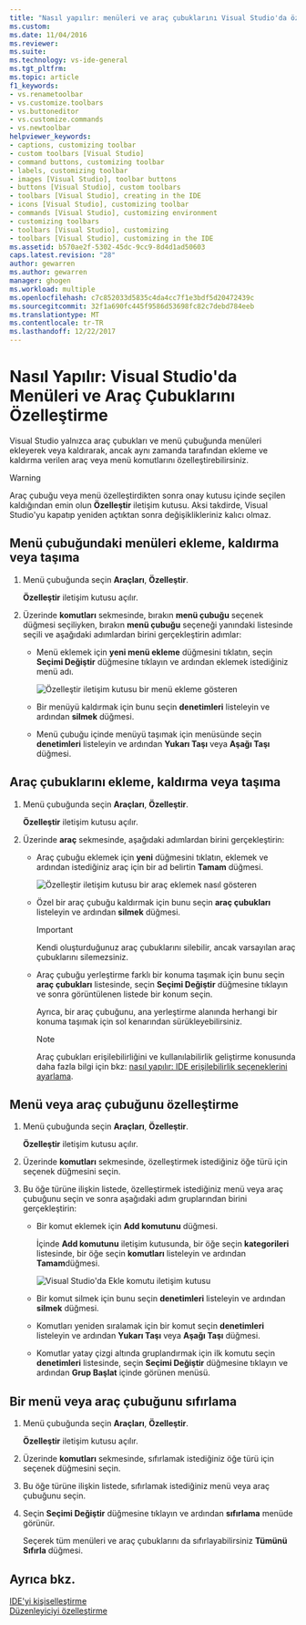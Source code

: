 ```yaml
---
title: "Nasıl yapılır: menüleri ve araç çubuklarını Visual Studio'da özelleştirme | Microsoft Docs"
ms.custom: 
ms.date: 11/04/2016
ms.reviewer: 
ms.suite: 
ms.technology: vs-ide-general
ms.tgt_pltfrm: 
ms.topic: article
f1_keywords:
- vs.renametoolbar
- vs.customize.toolbars
- vs.buttoneditor
- vs.customize.commands
- vs.newtoolbar
helpviewer_keywords:
- captions, customizing toolbar
- custom toolbars [Visual Studio]
- command buttons, customizing toolbar
- labels, customizing toolbar
- images [Visual Studio], toolbar buttons
- buttons [Visual Studio], custom toolbars
- toolbars [Visual Studio], creating in the IDE
- icons [Visual Studio], customizing toolbar
- commands [Visual Studio], customizing environment
- customizing toolbars
- toolbars [Visual Studio], customizing
- toolbars [Visual Studio], customizing in the IDE
ms.assetid: b570ae2f-5302-45dc-9cc9-8d4d1ad50603
caps.latest.revision: "28"
author: gewarren
ms.author: gewarren
manager: ghogen
ms.workload: multiple
ms.openlocfilehash: c7c852033d5835c4da4cc7f1e3bdf5d20472439c
ms.sourcegitcommit: 32f1a690fc445f9586d53698fc82c7debd784eeb
ms.translationtype: MT
ms.contentlocale: tr-TR
ms.lasthandoff: 12/22/2017
---
```

# <a name="how-to-customize-menus-and-toolbars-in-visual-studio"></a>Nasıl Yapılır: Visual Studio'da Menüleri ve Araç Çubuklarını Özelleştirme
Visual Studio yalnızca araç çubukları ve menü çubuğunda menüleri ekleyerek veya kaldırarak, ancak aynı zamanda tarafından ekleme ve kaldırma verilen araç veya menü komutlarını özelleştirebilirsiniz.  
  
> [!WARNING]
>  Araç çubuğu veya menü özelleştirdikten sonra onay kutusu içinde seçilen kaldığından emin olun **Özelleştir** iletişim kutusu. Aksi takdirde, Visual Studio'yu kapatıp yeniden açtıktan sonra değişiklikleriniz kalıcı olmaz.
  
## <a name="adding-removing-or-moving-a-menu-on-the-menu-bar"></a>Menü çubuğundaki menüleri ekleme, kaldırma veya taşıma  
  
1.  Menü çubuğunda seçin **Araçları**, **Özelleştir**.  
  
     **Özelleştir** iletişim kutusu açılır.  
  
2.  Üzerinde **komutları** sekmesinde, bırakın **menü çubuğu** seçenek düğmesi seçiliyken, bırakın **menü çubuğu** seçeneği yanındaki listesinde seçili ve aşağıdaki adımlardan birini gerçekleştirin adımlar:  
  
    -   Menü eklemek için **yeni menü ekleme** düğmesini tıklatın, seçin **Seçimi Değiştir** düğmesine tıklayın ve ardından eklemek istediğiniz menü adı.  
  
        ![Özelleştir iletişim kutusu bir menü ekleme gösteren](../ide/media/addmenu.png "MenüEkle")  
  
    -   Bir menüyü kaldırmak için bunu seçin **denetimleri** listeleyin ve ardından **silmek** düğmesi.  
  
    -   Menü çubuğu içinde menüyü taşımak için menüsünde seçin **denetimleri** listeleyin ve ardından **Yukarı Taşı** veya **Aşağı Taşı** düğmesi.  
  
## <a name="adding-removing-or-moving-a-toolbar"></a>Araç çubuklarını ekleme, kaldırma veya taşıma  
  
1.  Menü çubuğunda seçin **Araçları**, **Özelleştir**.  
  
     **Özelleştir** iletişim kutusu açılır.  
  
2.  Üzerinde **araç** sekmesinde, aşağıdaki adımlardan birini gerçekleştirin:  
  
    -   Araç çubuğu eklemek için **yeni** düğmesini tıklatın, eklemek ve ardından istediğiniz araç için bir ad belirtin **Tamam** düğmesi.  
  
        ![Özelleştir iletişim kutusu bir araç eklemek nasıl gösteren](../ide/media/addtoolbar.png "AddToolbar")  
  
    -   Özel bir araç çubuğu kaldırmak için bunu seçin **araç çubukları** listeleyin ve ardından **silmek** düğmesi.  
  
        > [!IMPORTANT]
        >  Kendi oluşturduğunuz araç çubuklarını silebilir, ancak varsayılan araç çubuklarını silemezsiniz.  
  
    -   Araç çubuğu yerleştirme farklı bir konuma taşımak için bunu seçin **araç çubukları** listesinde, seçin **Seçimi Değiştir** düğmesine tıklayın ve sonra görüntülenen listede bir konum seçin.  
  
        Ayrıca, bir araç çubuğunu, ana yerleştirme alanında herhangi bir konuma taşımak için sol kenarından sürükleyebilirsiniz.  
  
        > [!NOTE]
        >  Araç çubukları erişilebilirliğini ve kullanılabilirlik geliştirme konusunda daha fazla bilgi için bkz: [nasıl yapılır: IDE erişilebilirlik seçeneklerini ayarlama](../ide/reference/how-to-set-ide-accessibility-options.md).  
  
## <a name="customizing_menu">Menü veya araç çubuğunu özelleştirme</a>
  
1.  Menü çubuğunda seçin **Araçları**, **Özelleştir**.  
  
    **Özelleştir** iletişim kutusu açılır.  
  
2.  Üzerinde **komutları** sekmesinde, özelleştirmek istediğiniz öğe türü için seçenek düğmesini seçin.  
  
3.  Bu öğe türüne ilişkin listede, özelleştirmek istediğiniz menü veya araç çubuğunu seçin ve sonra aşağıdaki adım gruplarından birini gerçekleştirin:  
  
    -   Bir komut eklemek için **Add komutunu** düğmesi.  
  
        İçinde **Add komutunu** iletişim kutusunda, bir öğe seçin **kategorileri** listesinde, bir öğe seçin **komutları** listeleyin ve ardından **Tamam**düğmesi.  
  
        ![Visual Studio'da Ekle komutu iletişim kutusu](../ide/media/addcommand.png "AddCommand")  
  
    -   Bir komut silmek için bunu seçin **denetimleri** listeleyin ve ardından **silmek** düğmesi.  
  
    -   Komutları yeniden sıralamak için bir komut seçin **denetimleri** listeleyin ve ardından **Yukarı Taşı** veya **Aşağı Taşı** düğmesi.  
  
    -   Komutlar yatay çizgi altında gruplandırmak için ilk komutu seçin **denetimleri** listesinde, seçin **Seçimi Değiştir** düğmesine tıklayın ve ardından **Grup Başlat** içinde görünen menüsü.  
  
## <a name="resetting-a-menu-or-a-toolbar"></a>Bir menü veya araç çubuğunu sıfırlama  
  
1.  Menü çubuğunda seçin **Araçları**, **Özelleştir**.  
  
    **Özelleştir** iletişim kutusu açılır.  
  
2.  Üzerinde **komutları** sekmesinde, sıfırlamak istediğiniz öğe türü için seçenek düğmesini seçin.  
  
3.  Bu öğe türüne ilişkin listede, sıfırlamak istediğiniz menü veya araç çubuğunu seçin.  
  
4.  Seçin **Seçimi Değiştir** düğmesine tıklayın ve ardından **sıfırlama** menüde görünür.  
  
    Seçerek tüm menüleri ve araç çubuklarını da sıfırlayabilirsiniz **Tümünü Sıfırla** düğmesi.

## <a name="see-also"></a>Ayrıca bkz.
[IDE'yi kişiselleştirme](../ide/personalizing-the-visual-studio-ide.md)  
[Düzenleyiciyi özelleştirme](../ide/customizing-the-editor.md)